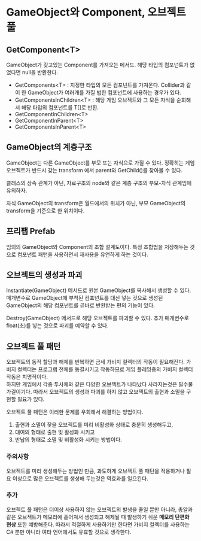 # GameObject와 Component, 오브젝트 풀

## GetComponent\<T>

GameObject가 갖고있는 Component를 가져오는 메서드. 해당 타입의 컴포넌트가 없었다면 null을 반환한다.

* GetComponents\<T> : 지정한 타입의 모든 컴포넌트를 가져온다. Collider과 같이 한 GameObject가 여러개를 가질 법한 컴포넌트에 사용하는 경우가 있다.
* GetComponentsInChildren\<T> : 해당 게임 오브젝트와 그 모든 자식을 순회해서 해당 타입의 컴포넌트를 T[]로 반환.
* GetComponentInChildren\<T>
* GetComponentInParent\<T>
* GetComponentsInParent\<T>

## GameObject의 계층구조

GameObject는 다른 GameObject를 부모 또는 자식으로 가질 수 있다. 정확히는 게임 오브젝트가 반드시 갖는 transform 에서 parent와 GetChild()를 찾아볼 수 있다.

클래스의 상속 관계가 아닌, 자료구조의 node와 같은 계층 구조의 부모-자식 관계임에 유의하자.

자식 GameObject의 transform은 월드에서의 위치가 아닌, 부모 GameObject의 transform을 기준으로 한 위치이다.

## 프리팹 Prefab

임의의 GameObject와 Component의 조합 설계도이다. 특정 조합법을 저장해두는 것으로 컴포넌트 패턴을 사용하면서 재사용을 유연하게 하는 것이다.

## 오브젝트의 생성과 파괴

Instantiate(GameObject) 메서드로 원본 GameObject를 복사해서 생성할 수 있다. 매개변수로 GameObject에 부착된 컴포넌트를 대신 넣는 것으로 생성된 GameObject의 해당 컴포넌트를 곧바로 반환받는 편의 기능이 있다.

Destroy(GameObject) 메서드로 해당 오브젝트를 파괴할 수 있다. 추가 매개변수로 float(초)를 넣는 것으로 파괴를 예약할 수 있다.

## 오브젝트 풀 패턴

오브젝트의 동적 할당과 해제를 반복하면 금세 가비지 컬렉터의 작동이 필요해진다. 가비지 컬렉터는 프로그램 전체를 동결시키고 작동하므로 게임 플레잉중의 가비지 컬렉터 작동은 치명적이다.  
하지만 게임에서 각종 투사체와 같은 다양한 오브젝트가 나타났다 사라지는것은 필수불가결이기다. 따라서 오브젝트의 생성과 파괴를 하지 않고 오브젝트의 출현과 소멸을 구현할 필요가 있다.

오브젝트 풀 패턴은 이러한 문제를 우회해서 해결하는 방법이다.

1. 출현과 소멸이 잦을 오브젝트를 미리 비활성화 상태로 충분히 생성해두고,
1. 대여의 형태로 출현 및 활성화 시키고
1. 반납의 형태로 소멸 및 비활성화 시키는 방법이다.

### 주의사항

오브젝트를 미리 생성해두는 방법인 만큼, 과도하게 오브젝트 풀 패턴을 적용하거나 필요 이상으로 많은 오브젝트를 생성해 두는것은 역효과를 일으킨다.

### 추가

오브젝트 풀 패턴은 더이상 사용하지 않는 오브젝트의 발생을 줄일 뿐만 아니라, 총알과 같은 오브젝트가 메모리에 흩어져서 생성되고 해제될 때 발생하기 쉬운 **메모리 단편화 현상** 또한 예방해준다. 따라서 적절하게 사용하기만 한다면 가비지 컬렉터를 사용하는 C# 뿐만 아니라 여타 언어에서도 유효할 것으로 생각한다.
